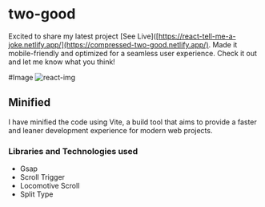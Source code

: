 
# two-good
Excited to share my latest project [See Live]([https://react-tell-me-a-joke.netlify.app/](https://compressed-two-good.netlify.app/). Made it mobile-friendly and optimized for a seamless user experience. Check it out and let me know what you think!




#Image
![react-img](https://github.com/monkeydluppy/two-good/live-image.png)


## Minified

I have minified the code using Vite, a build tool that aims to provide a faster and leaner development experience for modern web projects.

### Libraries and Technologies used

* Gsap
* Scroll Trigger
* Locomotive Scroll
* Split Type

